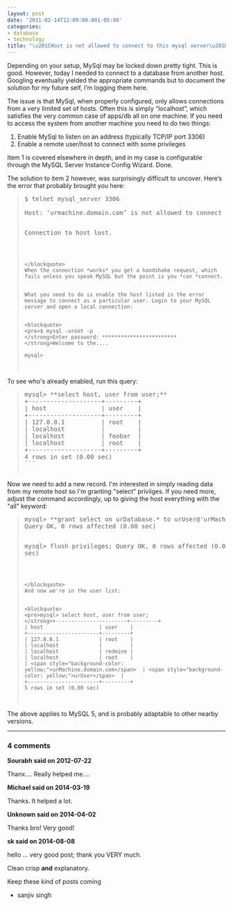 ```yaml
---
layout: post
date: '2011-02-14T12:09:00.001-05:00'
categories:
- database
- technology
title: "\u201CHost is not allowed to connect to this mysql server\u201D [Solved]"
---
```


Depending on your setup, MySql may be locked down pretty tight. This is good. However, today I needed to connect to a database from another host. Googling eventually yielded the appropriate commands but to document the solution for my future self, I’m logging them here.


The issue is that MySql, when properly configured, only allows connections from a very limited set of hosts. Often this is simply “localhost”, which satisfies the very common case of apps/db all on one machine. If you need to access the system from another machine you need to do two things:


1. Enable MySql to listen on an address (typically TCP/IP port 3306) 
2. Enable a remote user/host to connect with some privileges 

Item 1 is covered elsewhere in depth, and in my case is configurable through the MySQL Server Instance Config Wizard. Done.


The solution to item 2 however, was surprisingly difficult to uncover. Here’s the error that probably brought you here:


<blockquote>
<pre>$ telnet mysql_server 3306
</strong>
Host: ‘urmachine.domain.com’ is not allowed to connect to this MySQL server

Connection to host lost.
```

</blockquote>
When the connection *works* you get a handshake request, which fails unless you speak MySQL but the point is you *can *connect.


What you need to do is enable the host listed in the error message to connect as a particular user. Login to your MySQL server and open a local connection:


<blockquote>
<pre>$ mysql -uroot -p
</strong>Enter password: ************************
</strong>Welcome to the....

mysql> 
```

</blockquote>
To see who's already enabled, run this query:


<blockquote>
<pre>mysql> **select host, user from user;**
+--------------------+---------+
| host               | user    |
+--------------------+---------+
| 127.0.0.1          | root    |
| localhost          |         |
| localhost          | foobar  |
| localhost          | root    |
+--------------------+---------+
4 rows in set (0.00 sec)
```

</blockquote>
Now we need to add a new record. I'm interested in simply reading data from my remote host so I'm granting "select" privilges. If you need more, adjust the command accordingly, up to giving the host everything with the "all" keyword: 




<blockquote>
<pre>mysql> **grant select on urDatabase.* to urUser@'urMachine.domain.com' identified by 'urPassword';**
Query OK, 0 rows affected (0.00 sec)

mysql> flush privileges;
</strong>Query OK, 0 rows affected (0.05 sec)
```

</blockquote>
And now we're in the user list:


<blockquote>
<pre>mysql> select host, user from user;
</strong>+-----------------------+---------+
| host                  | user    |
+-----------------------+---------+
| 127.0.0.1             | root    |
| localhost             |         |
| localhost             | redmine |
| localhost             | root    |
| <span style="background-color: yellow;">urMachine.domain.com</span>  | <span style="background-color: yellow;">urUser</span>  |
+-----------------------+---------+
5 rows in set (0.00 sec)
```

</blockquote>
The above applies to MySQL 5, and is probably adaptable to other nearby versions.

---

### 4 comments

**Sourabh said on 2012-07-22**

Thanx.... Really helped me....

**Michael said on 2014-03-19**

Thanks. It helped a lot.

**Unknown said on 2014-04-02**

Thanks bro! Very good!

**sk said on 2014-08-08**

hello ... very good post; thank you VERY much. 

Clean crisp **and** explanatory. 

Keep these kind of posts coming 

- sanjiv singh

